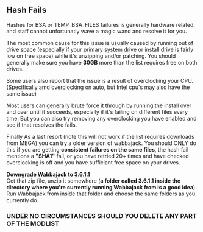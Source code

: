 ## Hash Fails 

Hashes for BSA or TEMP_BSA_FILES failures  is generally hardware related, and staff cannot unfortunatly wave a magic wand and resolve it for you.

The most common cause for this issue is usually caused by running out of drive space (especially if your primary system drive or install drive is fairly low on free space) while it's unzipping and/or patching. You should generally make sure you have **30GB** more than the list requires free on both drives.

Some users also report that the issue is a result of overclocking your CPU. (Specifically amd overclocking on auto, but Intel cpu's may also have the same issue)

Most users can generally brute force it through by running the install over and over until it succeeds, especially if it's failing on different files every time. But you can also try removing any overclocking you have enabled and see if that resolves the fails.

Finally As a last resort (note this will not work if the list requires downloads from MEGA) you can try a older version of wabbajack. You should ONLY do this if you are getting **consistent failures on the same files**, the hash fail mentions a **"SHA1"** fail, or you have retried 20+ times and have checked overclocking is off and you have sufficiant free space on your drives.

 **Downgrade Wabbajack to [3.6.1.1](https://github.com/wabbajack-tools/wabbajack/releases/download/3.6.1.1/3.6.1.1.zip)**  
   Get that zip file, unzip it somewhere (**a folder called 3.6.1.1 inside the directory where you're currently running Wabbajack from is a good idea**).  
   Run Wabbajack from inside that folder and choose the same folders as you currently do.  

### UNDER NO CIRCUMSTANCES SHOULD YOU DELETE ANY PART OF THE MODLIST 
